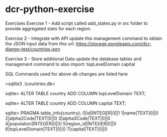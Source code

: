# dcr-python-exercise

Exercises
Exercise 1 - Add script called add_states.py in src folder to provide aggregated stats for each region.

Exercise 2 - Integrate with API
update this management command <pyhton python load_data.py> to obtain the JSON input data from this url: https://storage.googleapis.com/dcr-django-test/countries.json

Exercise 3 - Store additional Data
update the database tables and management command to also import:
topLevelDomain
capital

SQL Commands used for above db changes are listed here

<sqlite3 .\countries.db>

sqlite> ALTER TABLE country ADD COLUMN topLevelDomain TEXT;

sqlite> ALTER TABLE country ADD COLUMN capital TEXT;

sqlite> PRAGMA table_info(country);
0|id|INTEGER|0||1
1|name|TEXT|0||0
2|alpha2Code|TEXT|0||0
3|alpha3Code|TEXT|0||0
4|population|INTEGER|0||0
5|region_id|INTEGER|0||0
6|topLevelDomain|TEXT|0||0
7|capital|TEXT|0||0
